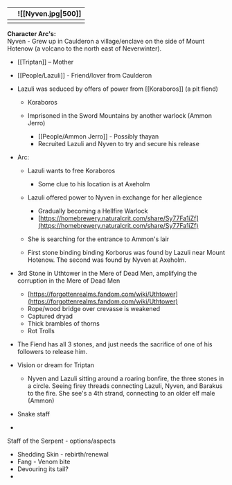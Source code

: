 
|     | ![[Nyven.jpg\|500]] |
| --- | ------------------- |
|     |                     |
**Character Arc's:**  
Nyven - Grew up in Caulderon a village/enclave on the side of Mount Hotenow (a volcano to the north east of Neverwinter).

- [[Triptan]] – Mother
- [[People/Lazuli]] - Friend/lover from Caulderon
 
- Lazuli was seduced by offers of power from [[Koraboros]] (a pit fiend)
    
    - Koraboros
    - Imprisoned in the Sword Mountains by another warlock (Ammon Jerro)
        
        - [[People/Ammon Jerro]] - Possibly thayan
        - Recruited Lazuli and Nyven to try and secure his release
- Arc:
    
    - Lazuli wants to free Koraboros
        
        - Some clue to his location is at Axeholm
    - Lazuli offered power to Nyven in exchange for her allegience
        
        - Gradually becoming a Hellfire Warlock
        - [https://homebrewery.naturalcrit.com/share/Sy77Fa1iZf](https://homebrewery.naturalcrit.com/share/Sy77Fa1iZf)
    - She is searching for the entrance to Ammon's lair
    - First stone binding binding Korborus was found by Lazuli near Mount Hotenow. The second was found by Nyven at Axeholm.
 
- 3rd Stone in Uthtower in the Mere of Dead Men, amplifying the corruption in the Mere of Dead Men
    
    - [https://forgottenrealms.fandom.com/wiki/Uthtower](https://forgottenrealms.fandom.com/wiki/Uthtower)
    - Rope/wood bridge over crevasse is weakened
    - Captured dryad
    - Thick brambles of thorns
    - Rot Trolls
 
- The Fiend has all 3 stones, and just needs the sacrifice of one of his followers to release him.
 
- Vision or dream for Triptan
    
    - Nyven and Lazuli sitting around a roaring bonfire, the three stones in a circle. Seeing firey threads connecting Lazuli, Nyven, and Barakus to the fire. She see's a 4th strand, connecting to an older elf male (Ammon)
 
- Snake staff
-   
    
 
Staff of the Serpent - options/aspects

- Shedding Skin - rebirth/renewal
- Fang - Venom bite
- Devouring its tail?
-